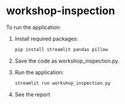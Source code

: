 # workshop-inspection

To run the application:

1. Install required packages:

   ```bash
   pip install streamlit pandas pillow

2. Save the code as workshop_inspection.py.

3. Run the application:

   ```bash
   streamlit run workshop_inspection.py

4. See the report
